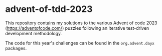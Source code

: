 # advent-of-tdd-2023
This repository contains my solutions to the various Advent of code 2023 (https://adventofcode.com/) puzzles following an iterative test-driven development methodology.

The code for this year's challenges can be found in the `org.advent.dayx` packages.
